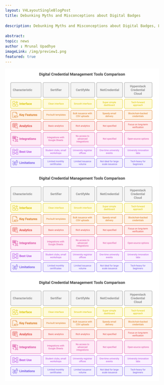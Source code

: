 ```yaml
---
layout: V4LayoutSingleBlogPost
title: Debunking Myths and Misconceptions about Digital Badges 

description: Debunking Myths and Misconceptions about Digital Badges, Learn the truth about their effectiveness and benefits.

abstract:
topic: news
author : Mrunal Upadhye
imageLink: /img/preview1.png
featured: true
---
```


<img class="img-fluid r-16" src="/img/blog/digital-credential-management-tools-comparison.png" alt="Tools of digital credential management comparison" style="display: block; margin: 0 auto;">

<img class="img-fluid r-16" src="/img/blog/digital-credential-management-tools-comparison.png" alt="Tools of digital credential management comparison" style="display: block; margin: 0 auto;">

<img class="img-fluid r-16" src="/img/blog/digital-credential-management-tools-comparison.png" alt="Tools of digital credential management comparison" style="display: block; margin: 0 auto;">

